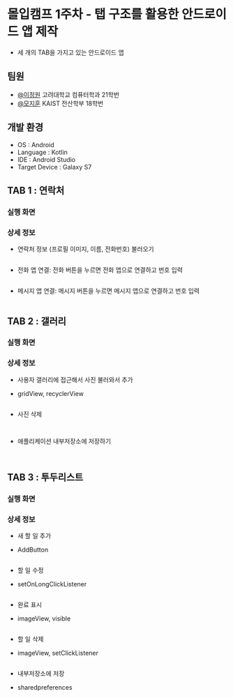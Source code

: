 
# 몰입캠프 1주차 - 탭 구조를 활용한 안드로이드 앱 제작

* 세 개의 TAB을 가지고 있는 안드로이드 앱


## 팀원

- [@이정원](https://github.com/jw0202058) 고려대학교 컴퓨터학과 21학번
- [@모지훈](https://github.com/Morivy42) KAIST 전산학부 18학번


## 개발 환경

* OS : Android
* Language : Kotlin
* IDE : Android Studio
* Target Device : Galaxy S7

## TAB 1 : 연락처
### 실행 화면


### 상세 정보

- 연락처 정보 (프로필 이미지, 이름, 전화번호) 불러오기
```

```
- 전화 앱 연결: 전화 버튼을 누르면 전화 앱으로 연결하고 번호 입력
```

```
- 메시지 앱 연결: 메시지 버튼을 누르면 메시지 앱으로 연결하고 번호 입력
```

```

## TAB 2 : 갤러리

### 실행 화면

### 상세 정보
- 사용자 갤러리에 접근해서 사진 불러와서 추가
* gridView, recyclerView
```

```
- 사진 삭제
```


```
- 애플리케이션 내부저장소에 저장하기
```


```

## TAB 3 : 투두리스트

### 실행 화면

### 상세 정보

- 새 할 일 추가
* AddButton
```

```
- 할 일 수정
* setOnLongClickListener
```

```
- 완료 표시
* imageView, visible
```

```
- 할 일 삭제
* imageView, setClickListener
```

```
- 내부저장소에 저장
* sharedpreferences
```

```
